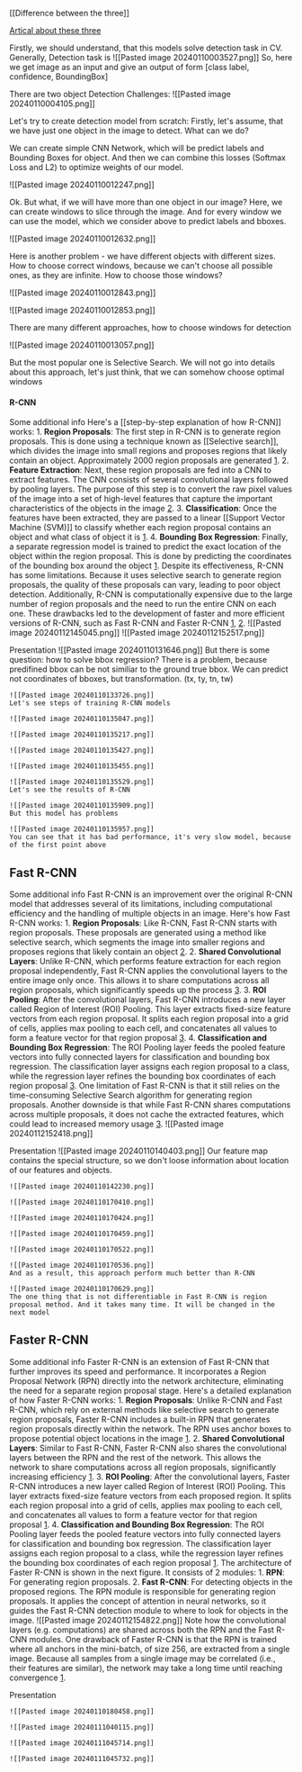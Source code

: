 [[Difference between the three]]

[Artical about these three](https://blog.paperspace.com/faster-r-cnn-explained-object-detection/)

Firstly, we should understand, that this models solve detection task in CV.
Generally, Detection task is
![[Pasted image 20240110003527.png]]
So, here we get image as an input and give an output of form [class label, confidence, BoundingBox]

There are two object Detection Challenges:
![[Pasted image 20240110004105.png]]

Let's try to create detection model from scratch:
Firstly, let's assume, that we have just one object in the image to detect. What can we do?

We can create simple CNN Network, which will be predict labels and Bounding Boxes for object. And then we can combine this losses (Softmax Loss and L2) to optimize weights of our model.

![[Pasted image 20240110012247.png]]

Ok. But what, if we will have more than one object in our image?
Here, we can create windows to slice through the image. And for every window we can use the model, which we consider above to predict labels and bboxes.

![[Pasted image 20240110012632.png]]

Here is another problem - we have different objects with different sizes. How to choose correct windows, because we can't choose all possible ones, as they are infinite. How to choose those windows?

![[Pasted image 20240110012843.png]]

![[Pasted image 20240110012853.png]]

There are many different approaches, how to choose windows for detection

![[Pasted image 20240110013057.png]]

But the most popular one is Selective Search. We will not go into details about this approach, let's just think, that we can somehow choose optimal windows

#### R-CNN

Some additional info
	Here's a [[step-by-step explanation of how R-CNN]] works:
	1. **Region Proposals**: The first step in R-CNN is to generate region proposals. This is done using a technique known as [[Selective search]], which divides the image into small regions and proposes regions that likely contain an object. Approximately 2000 region proposals are generated [1](https://www.geeksforgeeks.org/r-cnn-region-based-cnns/amp/).
	2. **Feature Extraction**: Next, these region proposals are fed into a CNN to extract features. The CNN consists of several convolutional layers followed by pooling layers. The purpose of this step is to convert the raw pixel values of the image into a set of high-level features that capture the important characteristics of the objects in the image [2](https://blog.roboflow.com/what-is-r-cnn/amp/).
	3. **Classification**: Once the features have been extracted, they are passed to a linear [[Support Vector Machine (SVM)]] to classify whether each region proposal contains an object and what class of object it is [1](https://www.geeksforgeeks.org/r-cnn-region-based-cnns/amp/).
	4. **Bounding Box Regression**: Finally, a separate regression model is trained to predict the exact location of the object within the region proposal. This is done by predicting the coordinates of the bounding box around the object [1](https://www.geeksforgeeks.org/r-cnn-region-based-cnns/amp/).
	Despite its effectiveness, R-CNN has some limitations. Because it uses selective search to generate region proposals, the quality of these proposals can vary, leading to poor object detection. Additionally, R-CNN is computationally expensive due to the large number of region proposals and the need to run the entire CNN on each one. These drawbacks led to the development of faster and more efficient versions of R-CNN, such as Fast R-CNN and Faster R-CNN [1](https://www.geeksforgeeks.org/r-cnn-region-based-cnns/amp/), [2](https://blog.roboflow.com/what-is-r-cnn/amp/).
	![[Pasted image 20240112145045.png]]
	![[Pasted image 20240112152517.png]]

Presentation
	![[Pasted image 20240110131646.png]]
	But there is some question: how to solve bbox regression? There is a problem, because predifined bbox can be not similiar to the ground true bbox.
	We can predict not  coordinates of bboxes, but transformation.
	(tx, ty, tn, tw)
	
	![[Pasted image 20240110133726.png]]
	Let's see steps of training R-CNN models
	
	![[Pasted image 20240110135047.png]]
	
	![[Pasted image 20240110135217.png]]
	
	![[Pasted image 20240110135427.png]]
	
	![[Pasted image 20240110135455.png]]
	
	![[Pasted image 20240110135529.png]]
	Let's see the results of R-CNN
	
	![[Pasted image 20240110135909.png]]
	But this model has problems
	
	![[Pasted image 20240110135957.png]]
	You can see that it has bad performance, it's very slow model, because of the first point above

## Fast R-CNN

Some additional info
	Fast R-CNN is an improvement over the original R-CNN model that addresses several of its limitations, including computational efficiency and the handling of multiple objects in an image. Here's how Fast R-CNN works:
	1. **Region Proposals**: Like R-CNN, Fast R-CNN starts with region proposals. These proposals are generated using a method like selective search, which segments the image into smaller regions and proposes regions that likely contain an object [2](https://paperswithcode.com/method/fast-r-cnn).
	2. **Shared Convolutional Layers**: Unlike R-CNN, which performs feature extraction for each region proposal independently, Fast R-CNN applies the convolutional layers to the entire image only once. This allows it to share computations across all region proposals, which significantly speeds up the process [3](https://blog.paperspace.com/faster-r-cnn-explained-object-detection/).
	3. **ROI Pooling**: After the convolutional layers, Fast R-CNN introduces a new layer called Region of Interest (ROI) Pooling. This layer extracts fixed-size feature vectors from each region proposal. It splits each region proposal into a grid of cells, applies max pooling to each cell, and concatenates all values to form a feature vector for that region proposal [3](https://blog.paperspace.com/faster-r-cnn-explained-object-detection/).
	4. **Classification and Bounding Box Regression**: The ROI Pooling layer feeds the pooled feature vectors into fully connected layers for classification and bounding box regression. The classification layer assigns each region proposal to a class, while the regression layer refines the bounding box coordinates of each region proposal [3](https://blog.paperspace.com/faster-r-cnn-explained-object-detection/).
	One limitation of Fast R-CNN is that it still relies on the time-consuming Selective Search algorithm for generating region proposals. Another downside is that while Fast R-CNN shares computations across multiple proposals, it does not cache the extracted features, which could lead to increased memory usage [3](https://blog.paperspace.com/faster-r-cnn-explained-object-detection/).
	![[Pasted image 20240112152418.png]]

Presentation
	![[Pasted image 20240110140403.png]]
	Our feature map contains the special structure, so we don't loose information about location of our features and objects.
	
	![[Pasted image 20240110142230.png]]
	
	![[Pasted image 20240110170410.png]]
	
	![[Pasted image 20240110170424.png]]
	
	![[Pasted image 20240110170459.png]]
	
	![[Pasted image 20240110170522.png]]
	
	![[Pasted image 20240110170536.png]]
	And as a result, this approach perform much better than R-CNN
	
	![[Pasted image 20240110170629.png]]
	The one thing that is not differentiable in Fast R-CNN is region proposal method. And it takes many time. It will be changed in the next model

## Faster R-CNN

Some additional info
	Faster R-CNN is an extension of Fast R-CNN that further improves its speed and performance. It incorporates a Region Proposal Network (RPN) directly into the network architecture, eliminating the need for a separate region proposal stage. Here's a detailed explanation of how Faster R-CNN works:
	1. **Region Proposals**: Unlike R-CNN and Fast R-CNN, which rely on external methods like selective search to generate region proposals, Faster R-CNN includes a built-in RPN that generates region proposals directly within the network. The RPN uses anchor boxes to propose potential object locations in the image [1](https://blog.paperspace.com/faster-r-cnn-explained-object-detection/amp/).
	2. **Shared Convolutional Layers**: Similar to Fast R-CNN, Faster R-CNN also shares the convolutional layers between the RPN and the rest of the network. This allows the network to share computations across all region proposals, significantly increasing efficiency [1](https://blog.paperspace.com/faster-r-cnn-explained-object-detection/amp/).
	3. **ROI Pooling**: After the convolutional layers, Faster R-CNN introduces a new layer called Region of Interest (ROI) Pooling. This layer extracts fixed-size feature vectors from each proposed region. It splits each region proposal into a grid of cells, applies max pooling to each cell, and concatenates all values to form a feature vector for that region proposal [1](https://blog.paperspace.com/faster-r-cnn-explained-object-detection/amp/).
	4. **Classification and Bounding Box Regression**: The ROI Pooling layer feeds the pooled feature vectors into fully connected layers for classification and bounding box regression. The classification layer assigns each region proposal to a class, while the regression layer refines the bounding box coordinates of each region proposal [1](https://blog.paperspace.com/faster-r-cnn-explained-object-detection/amp/).
	The architecture of Faster R-CNN is shown in the next figure. It consists of 2 modules:
	1. **RPN**: For generating region proposals.
	2. **Fast R-CNN**: For detecting objects in the proposed regions.
	The RPN module is responsible for generating region proposals. It applies the concept of attention in neural networks, so it guides the Fast R-CNN detection module to where to look for objects in the image.
	![[Pasted image 20240112154822.png]]
	 Note how the convolutional layers (e.g. computations) are shared across both the RPN and the Fast R-CNN modules.
	One drawback of Faster R-CNN is that the RPN is trained where all anchors in the mini-batch, of size 256, are extracted from a single image. Because all samples from a single image may be correlated (i.e., their features are similar), the network may take a long time until reaching convergence [1](https://blog.paperspace.com/faster-r-cnn-explained-object-detection/amp/).

Presentation
	
	![[Pasted image 20240110180458.png]]
	
	![[Pasted image 20240111040115.png]]
	
	![[Pasted image 20240111045714.png]]
	
	![[Pasted image 20240111045732.png]]

